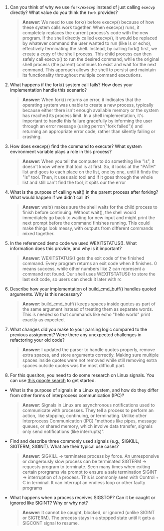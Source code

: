 1. Can you think of why we use `fork/execvp` instead of just calling `execvp` directly? What value do you think the `fork` provides?

    > **Answer**:  We need to use fork() before execvp() because of how these system calls work together. When execvp() runs, it completely replaces the current process's code with the new program. If the shell directly called execvp(), it would be replaced by whatever command the user wanted to run (like ls or echo), effectively terminating the shell. Instead, by calling fork() first, we create a copy of the shell process. This child process can then safely call execvp() to run the desired command, while the original shell process (the parent) continues to exist and wait for the next command. This approach allows the shell to persist and maintain its functionality throughout multiple command executions.

2. What happens if the fork() system call fails? How does your implementation handle this scenario?

    > **Answer**:  When fork() returns an error, it indicates that the operating system was unable to create a new process, typically because either there isn't enough available memory or the system has reached its process limit. In a shell implementation, it's important to handle this failure gracefully by informing the user through an error message (using perror("fork failed")) and returning an appropriate error code, rather than silently failing or crashing.

3. How does execvp() find the command to execute? What system environment variable plays a role in this process?

    > **Answer**:  When you tell the computer to do something like "ls", it doesn't know where that tool is at first. So, it looks at the "PATH" list and goes to each place on the list, one by one, until it finds the "ls" tool. Then, it uses said tool and if it goes through the whole list and still can't find the tool, it spits our the error

4. What is the purpose of calling wait() in the parent process after forking? What would happen if we didn’t call it?

    > **Answer**:  wait() makes sure the shell waits for the child process to finish before continuing. Without wait(), the shell would immediately go back to waiting for new input and might print the next prompt before the command finishes running. This could make things look messy, with outputs from different commands mixed together.

5. In the referenced demo code we used WEXITSTATUS(). What information does this provide, and why is it important?

    > **Answer**:  WEXITSTATUS() gets the exit code of the finished command. Every program returns an exit code when it finishes. 0 means success, while other numbers like 2 can represent a command not found. Our shell uses WEXITSTATUS() to store the last exit code, so users can check it later with rc

6. Describe how your implementation of build_cmd_buff() handles quoted arguments. Why is this necessary?

    > **Answer**:  build_cmd_buff() keeps spaces inside quotes as part of the same argument instead of treating them as separate words. This is needed so that commands like echo "hello world" print exactly as expected.

7. What changes did you make to your parsing logic compared to the previous assignment? Were there any unexpected challenges in refactoring your old code?

    > **Answer**:  I updated the parser to handle quotes properly, remove extra spaces, and store arguments correctly. Making sure multiple spaces inside quotes were not removed while still removing extra spaces outside quotes was the most difficult part.

8. For this quesiton, you need to do some research on Linux signals. You can use [this google search](https://www.google.com/search?q=Linux+signals+overview+site%3Aman7.org+OR+site%3Alinux.die.net+OR+site%3Atldp.org&oq=Linux+signals+overview+site%3Aman7.org+OR+site%3Alinux.die.net+OR+site%3Atldp.org&gs_lcrp=EgZjaHJvbWUyBggAEEUYOdIBBzc2MGowajeoAgCwAgA&sourceid=chrome&ie=UTF-8) to get started.

- What is the purpose of signals in a Linux system, and how do they differ from other forms of interprocess communication (IPC)?

    > **Answer**:  Signals in Linux are asynchronous notifications used to communicate with processes. They tell a process to perform an action, like stopping, continuing, or terminating. Unlike other Interprocess Communication (IPC) "methods like pipes, message queues, or shared memory, which involve data transfer, signals only send notifications (like interrupts)".

- Find and describe three commonly used signals (e.g., SIGKILL, SIGTERM, SIGINT). What are their typical use cases?

    > **Answer**:  SIGKILL ->  terminates process by force. An unresponsive or dangerously slow process can be terminated
                   SIGTERM -> requests program to terminate. Seen many times when exiting certain prorgrams via prompt to ensure a safe termination
                   SIGINT -> interruption of a process. This is commonly seen with Control + C in terminal. It can interrupt an endless loop or other faulty programs

- What happens when a process receives SIGSTOP? Can it be caught or ignored like SIGINT? Why or why not?

    > **Answer**:  It cannot be caught, blocked, or ignored (unlike SIGINT or SIGTERM). The process stays in a stopped state until it gets a SIGCONT signal to resume.
